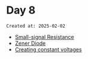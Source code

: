 # Day 8

```
Created at: 2025-02-02
```

- [Small-signal Resistance](electronics/theory/small_signal_resistance.md)
- [Zener Diode](electronics/components/zener_diode.md)
- [Creating constant voltages](electronics/circuit_design/stability/creating_constant_voltages.md)
